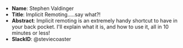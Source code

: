 * **Name**: Stephen Valdinger
* **Title**: Implicit Remoting.....say what?!
* **Abstract**: Implicit remoting is an extremely handy shortcut to have in your back pocket. I'll explain what it is, and how to use it, all in 10 minutes or less!
* **SlackID**: @steviecoaster
